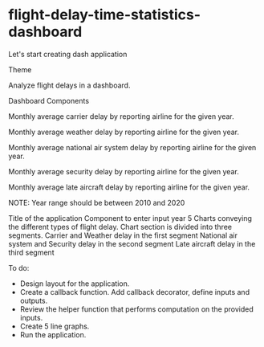 # flight-delay-time-statistics-dashboard

Let's start creating dash application

Theme

Analyze flight delays in a dashboard.

Dashboard Components

Monthly average carrier delay by reporting airline for the given year.

Monthly average weather delay by reporting airline for the given year.

Monthly average national air system delay by reporting airline for the given year.

Monthly average security delay by reporting airline for the given year.

Monthly average late aircraft delay by reporting airline for the given year.

NOTE: Year range should be between 2010 and 2020


Title of the application
Component to enter input year
5 Charts conveying the different types of flight delay. Chart section is divided into three segments.
      Carrier and Weather delay in the first segment
      National air system and Security delay in the second segment
      Late aircraft delay in the third segment

To do:
* Design layout for the application.
* Create a callback function. Add callback decorator, define inputs and outputs.
* Review the helper function that performs computation on the provided inputs.
* Create 5 line graphs.
* Run the application.
